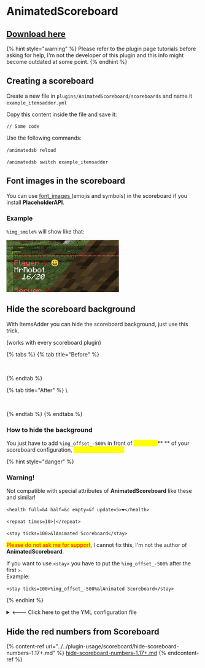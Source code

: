# AnimatedScoreboard

## [Download here](https://www.spigotmc.org/resources/animatedscoreboard.20848/)

{% hint style="warning" %}
Please refer to the plugin page tutorials before asking for help, I'm not the developer of this plugin and this info might become outdated at some point.
{% endhint %}

## Creating a scoreboard

Create a new file in `plugins/AnimatedScoreboard/scoreboards` and name it `example_itemsadder.yml`

Copy this content inside the file and save it:

```
// Some code
```

Use the following commands:

`/animatedsb reload`

`/animatedsb switch example_itemsadder`



## Font images in the scoreboard

You can use [font\_images ](../../plugin-usage/adding-content/font-images/)(emojis and symbols) in the scoreboard if you install **PlaceholderAPI**.

### Example

`%img_smile%` will show like that:

![](<../../.gitbook/assets/image_(95).png>)

## Hide the scoreboard background

With ItemsAdder you can hide the scoreboard background, just use this trick.

(works with every scoreboard plugin)

{% tabs %}
{% tab title="Before" %}
​

<figure><img src="https://files.gitbook.com/v0/b/gitbook-legacy-files/o/assets%2F-M28TcKgSDvuFN510qye%2F-MhOfUmIRJYMhFZM2AQy%2F-MhOgJ6DpHjDR8dc9NYc%2Fimmagine.png?alt=media&#x26;token=1a5efcc3-27a5-49b4-80c9-c98ebcb197d2" alt=""><figcaption></figcaption></figure>
{% endtab %}

{% tab title="After" %}
​\


<figure><img src="https://files.gitbook.com/v0/b/gitbook-legacy-files/o/assets%2F-M28TcKgSDvuFN510qye%2F-MhOfUmIRJYMhFZM2AQy%2F-MhOg9VxfKvE2ZGZ3QE6%2Fimmagine.png?alt=media&#x26;token=c4ee2fd0-2aa9-46e2-a8dd-0025dcc64f7e" alt=""><figcaption></figcaption></figure>
{% endtab %}
{% endtabs %}

### How to hide the background

You just have to add `%img_offset_-500%` in front of <mark style="color:yellow;">**each line**</mark>** ** of your scoreboard configuration, <mark style="color:yellow;">even in empty lines!</mark>

{% hint style="danger" %}
### Warning!

Not compatible with special attributes of **AnimatedScoreboard** like these and similar!

`<health full=&4 half=&c empty=&f update=5>❤</health>`

`<repeat times=10>|</repeat>`

`<stay ticks=100>&lAnimated Scoreboard</stay>`

<mark style="color:red;">Please do not ask me for support</mark>, I cannot fix this, I'm not the author of **AnimatedScoreboard**.



If you want to use `<stay>` you have to put the `%img_offset_-500%` after the first `>`.\
Example:

`<stay ticks=100>%img_offset_-500%&lAnimated Scoreboard</stay>`


{% endhint %}

<details>

<summary>&#x3C;--- Click here to get the YML configuration file</summary>

{% code title="defaultscoreboard.yml" %}
```yaml
display:
    title:
      text:
      - "%img_offset_-500%&lA"
      - "%img_offset_-500%&lAn"
      - "%img_offset_-500%&lAni"
      - "%img_offset_-500%&lAnim"
      - "%img_offset_-500%&lAnima"
      - "%img_offset_-500%&lAnimat"
      - "%img_offset_-500%&lAnimate"
      - "%img_offset_-500%&lAnimated"
      - "%img_offset_-500%&lAnimated "
      - "%img_offset_-500%&lAnimated S"
      - "%img_offset_-500%&lAnimated Sc" 
      - "%img_offset_-500%&lAnimated Sco"
      - "%img_offset_-500%&lAnimated Scor"
      - "%img_offset_-500%&lAnimated Score"
      - "%img_offset_-500%&lAnimated Scoreb"
      - "%img_offset_-500%&lAnimated Scorebo"
      - "%img_offset_-500%&lAnimated Scoreboa"
      - "%img_offset_-500%&lAnimated Scoreboar"
      - "%img_offset_-500%&lAnimated Scoreboard"
      - "%img_offset_-500%&c&lAnimated Scoreboard"     
      - "%img_offset_-500%&lAnimated Scoreboard"
      - "%img_offset_-500%&c&lAnimated Scoreboard"
      - "%img_offset_-500%&lAnimated Scoreboard"
      - "%img_offset_-500%&c&lAnimated Scoreboard"
      - "<stay ticks=100>%img_offset_-500%&lAnimated Scoreboard</stay>"
      random: false
      interval: 2
    line-1:
      text:
      - "%img_offset_-500%"
      random: false
      interval: 200
      score: 99   
    line-2:
      text:
      - "%img_offset_-500%&a&lWelcome %player_name%"
      - "%img_offset_-500%&b&lWelcome %player_name%"
      - "%img_offset_-500%&c&lWelcome %player_name%"   
      random: false
      interval: 5
      score: 98
    line-3:
      text:
      - "%img_offset_-500%"
      random: false
      interval: 20
      score: 97
    line-4:
      text:
      - "%img_offset_-500%&aYour gamemode:"
      - "%img_offset_-500%&aYour location:"
      - "%img_offset_-500%&aYour world:"    
      random: false
      interval: 60
      score: 96
    line-5:
      text:
      - "%img_offset_-500% &b%player_gamemode%"
      random: false
      interval: 60
      score: 95
    line-6:
      text:
      - "%img_offset_-500% &bX:%player_x% Y:%player_y% Z:%player_z%"
      random: false
      interval: 1
      score: 95
    line-7:
      text:
      - "%img_offset_-500% &b%player_world%"    
      random: false
      interval: 60
      score: 95
    line-8:
      text:
      - "%img_offset_-500%"
      random: false
      interval: 200
      score: 95
    line-9:
      text:
      - "%img_offset_-500%&1Random Rotation"
      - "%img_offset_-500%&2Random Rotation"
      - "%img_offset_-500%&3Random Rotation"
      - "%img_offset_-500%&4Random Rotation"
      - "%img_offset_-500%&5Random Rotation"
      - "%img_offset_-500%&6Random Rotation"
      - "%img_offset_-500%&7Random Rotation"
      - "%img_offset_-500%&8Random Rotation"
      - "%img_offset_-500%&9Random Rotation"
      - "%img_offset_-500%&aRandom Rotation"
      - "%img_offset_-500%&bRandom Rotation"
      - "%img_offset_-500%&cRandom Rotation"
      - "%img_offset_-500%&dRandom Rotation"
      - "%img_offset_-500%&eRandom Rotation"
      - "%img_offset_-500%&kRandom Rotation" 
      - "%img_offset_-500%&lRandom Rotation" 
      - "%img_offset_-500%&mRandom Rotation" 
      - "%img_offset_-500%&nRandom Rotation"
      - "%img_offset_-500%&oRandom Rotation"
      - "%img_offset_-500%&rRandom Rotation"       
      random: true
      interval: 1
      score: 94
    line-10:
      text:
      - "%img_offset_-500%"       
      random: true
      interval: 1
      score: 93
```
{% endcode %}

</details>

## Hide the red numbers from Scoreboard

{% content-ref url="../../plugin-usage/scoreboard/hide-scoreboard-numbers-1.17+.md" %}
[hide-scoreboard-numbers-1.17+.md](../../plugin-usage/scoreboard/hide-scoreboard-numbers-1.17+.md)
{% endcontent-ref %}
